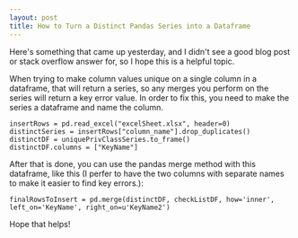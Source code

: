 ```yaml
---
layout: post
title: How to Turn a Distinct Pandas Series into a Dataframe
---
```


Here's something that came up yesterday, and I didn't see a good blog post or stack overflow answer for, so I hope this is a helpful topic.

When trying to make column values unique on a single column in a dataframe, that will return a series, so any merges you perform on the series will return a key error value. In order to fix this, you need to make the series a dataframe and name the column.

    insertRows = pd.read_excel("excelSheet.xlsx", header=0)
    distinctSeries = insertRows["column_name"].drop_duplicates()
    distinctDF = uniquePrivClassSeries.to_frame()
    distinctDF.columns = ["KeyName"]

After that is done, you can use the pandas merge method with this dataframe, like this (I perfer to have the two columns with separate names to make it easier to find key errors.):

    finalRowsToInsert = pd.merge(distinctDF, checkListDF, how='inner', left_on='KeyName', right_on=u'KeyName2')

Hope that helps!    